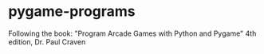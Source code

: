 # pygame-programs
Following the book: "Program Arcade Games with Python and Pygame" 4th edition, Dr. Paul Craven
